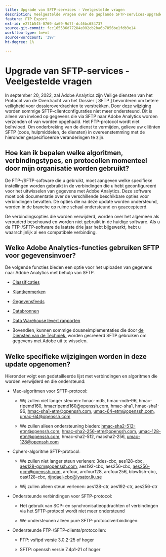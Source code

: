 ```yaml
---
title: Upgrade van SFTP-services - Veelgestelde vragen
description: Veelgestelde vragen over de geplande SFTP-services-upgrade.
feature: FTP Export
exl-id: e271b545-0769-4a69-9d7f-dc46bc654737
source-git-commit: fcc165536d77284e002cb2ba6b7856be1fdb3e14
workflow-type: tm+mt
source-wordcount: '397'
ht-degree: 1%

---
```


# Upgrade van SFTP-services - Veelgestelde vragen

In september 20, 2022, zal Adobe Analytics zijn Veilige diensten van het Protocol van de Overdracht van het Dossier [ SFTP ] bevorderen om betere veiligheid voor dossieroverdrachten te verstrekken. Door deze wijziging worden sommige SFTP-clientconfiguraties niet meer ondersteund. Dit is alleen van invloed op gegevens die via SFTP naar Adobe Analytics worden verzonden of van worden opgehaald. Het FTP-protocol wordt niet beïnvloed. Om onderbreking van de dienst te vermijden, gelieve uw cliënten SFTP (code, hulpmiddelen, de diensten) in overeenstemming met de hieronder gespecificeerde veranderingen te zijn.

## Hoe kan ik bepalen welke algoritmen, verbindingstypes, en protocollen momenteel door mijn organisatie worden gebruikt?

De FTP-/SFTP-software die u gebruikt, moet aangeven welke specifieke instellingen worden gebruikt in de verbindingen die u hebt geconfigureerd voor het uitwisselen van gegevens met Adobe Analytics. Deze software moet ook documentatie over de verschillende beschikbare opties voor verbindingen bevatten. De opties die na deze update worden ondersteund, worden in de branche op ruime schaal ondersteund en geaccepteerd.

De verbindingsopties die worden verwijderd, worden over het algemeen als verouderd beschouwd en worden niet gebruikt in de huidige software. Als u de FTP-/SFTP-software de laatste drie jaar hebt bijgewerkt, hebt u waarschijnlijk al een compatibele verbinding.

## Welke Adobe Analytics-functies gebruiken SFTP voor gegevensinvoer?

De volgende functies bieden een optie voor het uploaden van gegevens naar Adobe Analytics met behulp van SFTP.

* [Classificaties](/help/export/ftp-and-sftp/c-set-up-ftp-accounts/ftp-saint.md)

* [Klantkenmerken](https://experienceleague.adobe.com/docs/core-services/interface/services/customer-attributes/attributes.html?lang=nl-NL)

* [Gegevensfeeds](/help/export/ftp-and-sftp/c-set-up-ftp-accounts/ftp-datafeeds.md)

* [Databronnen](/help/export/ftp-and-sftp/c-set-up-ftp-accounts/ftp-datasources.md)

* [Data Warehouse levert rapporten](/help/export/ftp-and-sftp/c-set-up-ftp-accounts/ftp-dw-reports.md)

* Bovendien, kunnen sommige douaneimplementaties die door [&#x200B; de Diensten van de Techniek &#x200B;](/help/export/ftp-and-sftp/c-set-up-ftp-accounts/ftp-eng-services.md) worden gecreeerd SFTP gebruiken om gegevens met Adobe uit te wisselen.

## Welke specifieke wijzigingen worden in deze update opgenomen?

Hieronder volgt een gedetailleerde lijst met verbindingen en algoritmen die worden verwijderd en die
ondersteund:

* Mac-algoritmen voor SFTP-protocol:

   * Wij zullen niet langer steunen: hmac-md5, hmac-md5-96, hmac-ripemd160, hmacripemd160@openssh.com, hmac-sha1, hmac-sha1-96, hmac-sha1-etm@openssh.com, umac-64-etm@openssh.com, umac-64@openssh.com

   * We zullen alleen ondersteuning bieden: hmac-sha2-512-etm@openssh.com, hmac-sha2-256-etm@openssh.com, umac-128-etm@openssh.com, hmac-sha2-512, macsha2-256, umac-128@openssh.com

* Cphers-algoritme SFTP-protocol:

   * We zullen niet langer steun verlenen: 3des-cbc, aes128-cbc, aes128-gcm@openssh.com, aes192-cbc, aes256-cbc, aes256-gcm@openssh.com, arcfour, arcfour128, arcfour256, blowfish-cbc, cast128-cbc, rijndael-cbc@lysator.liu.se

   * Wij zullen alleen steun verlenen: aes128-ctr, aes192-ctr, aes256-ctr

* Ondersteunde verbindingen voor SFTP-protocol:

   * Het gebruik van SCP- en synchronisatieopdrachten of verbindingen via het SFTP-protocol wordt niet meer ondersteund

   * We ondersteunen alleen pure SFTP-protocolverbindingen

* Ondersteunde FTP-/SFTP-clients/protocollen:

   * FTP: vsftpd versie 3.0.2-25 of hoger

   * SFTP: openssh versie 7.4p1-21 of hoger
